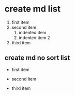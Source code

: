 # create md list  

1. first item  
2. second item  
    1. indented item  
    2. indented item 2  
3. third item  

## create md no sort list  

  + first item  
  - second item  
  * third item  
